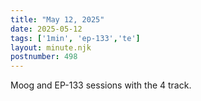 ```yaml
---
title: "May 12, 2025"
date: 2025-05-12
tags: ['1min', 'ep-133','te']
layout: minute.njk
postnumber: 498
---
```


Moog and EP-133 sessions with the 4 track. 